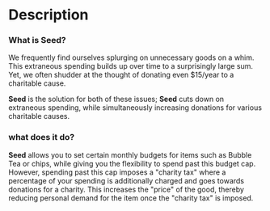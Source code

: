 # Description

### What is Seed?
We frequently find ourselves splurging on unnecessary goods on a whim. This extraneous spending builds up over time to a surprisingly large sum. Yet, we often shudder at the thought of donating even $15/year to a charitable cause.  

**Seed** is the solution for both of these issues; 
**Seed** cuts down on extraneous spending, while simultaneously increasing donations for various charitable causes.

### what does it do?
**Seed** allows you to set certain monthly budgets for items such as Bubble Tea or chips, while giving you the flexibility to spend past this budget cap. However, spending past this cap imposes a "charity tax" where a percentage of your spending is additionally charged and goes towards donations for a charity. This increases the "price" of the good, thereby reducing personal demand for the item once the "charity tax" is imposed.

